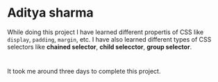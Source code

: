 # Aditya sharma

While doing this project I have learned different propertis of CSS like `display`, `padding`, `margin`, etc. 
I have also learned different types of CSS selectors like **chained selector**, **child selecctor**, **group selector**.
# 
It took me around three days to complete this project.